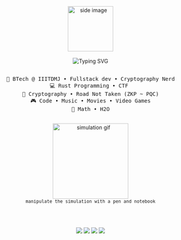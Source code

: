 <div align="center">

  <!-- Side image -->
  <img src="https://i.pinimg.com/736x/35/b3/e6/35b3e624c8e1c08e040147212eeff6fe.jpg" width="120" alt="side image" />
  <br><br>

  <!-- Typing SVG -->
  <img src="https://readme-typing-svg.demolab.com?font=Fira+Code&size=28&duration=2500&pause=&color=A7A459&background=FFFFFF00&center=true&vCenter=true&multiline=true&repeat=false&width=380&height=70&lines=hey+%E3%83%84;welcome+to+my+codelair" alt="Typing SVG" />
  <br><br>

  <!-- Intro text -->
  <pre style="text-align:center; font-size:14px;">
💼 BTech @ IIITDMJ • Fullstack dev • Cryptography Nerd
💻 Rust Programming • CTF 
📖 Cryptography • Road Not Taken (ZKP ~ PQC)
🎮 Code • Music • Movies • Video Games
💖 Math • H2O
  </pre>

  <!-- Simulation GIF + caption -->
  <img width="200" alt="simulation gif"
    src="https://github.com/user-attachments/assets/aa5fe0f2-79c1-4f85-9b2e-f39b2c0bfa57" />
  <br>
  <sub><kbd>manipulate the simulation with a pen and notebook</kbd></sub>

  <br><br>

  <!-- Social badges -->
  [![](https://img.shields.io/badge/x-000000)](https://x.com/op3kay)
  [![](https://img.shields.io/badge/linkedin-0a66c2)](http://linkedin.com/in/sreehari-rk)
  [![](https://img.shields.io/badge/spotify-1DB954)](https://open.spotify.com/user/8fwr31vrsh3nhbdk132lpxl6p?si=a84908e36b5b4cf1)
  [![](https://img.shields.io/badge/instagram-E4405F)](https://instagram.com/sreeharinpat)

</div>
